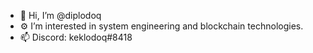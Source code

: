 - 👋 Hi, I’m @diplodoq
- ⚙️ I’m interested in  system engineering and blockchain technologies.
- 📫 Discord: keklodoq#8418
